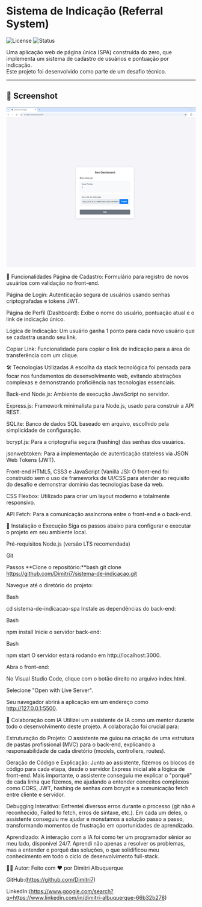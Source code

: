 # Sistema de Indicação (Referral System)

![License](https://img.shields.io/badge/license-MIT-blue.svg)
![Status](https://img.shields.io/badge/status-concluído-brightgreen)

Uma aplicação web de página única (SPA) construída do zero, que implementa um sistema de cadastro de usuários e pontuação por indicação.  
Este projeto foi desenvolvido como parte de um desafio técnico.

---

## 📸 Screenshot
![Dashboard](./dashboard.png)


🎯 Funcionalidades
Página de Cadastro: Formulário para registro de novos usuários com validação no front-end.

Página de Login: Autenticação segura de usuários usando senhas criptografadas e tokens JWT.

Página de Perfil (Dashboard): Exibe o nome do usuário, pontuação atual e o link de indicação único.

Lógica de Indicação: Um usuário ganha 1 ponto para cada novo usuário que se cadastra usando seu link.

Copiar Link: Funcionalidade para copiar o link de indicação para a área de transferência com um clique.

🛠️ Tecnologias Utilizadas
A escolha da stack tecnológica foi pensada para focar nos fundamentos do desenvolvimento web, evitando abstrações complexas e demonstrando proficiência nas tecnologias essenciais.

Back-end
Node.js: Ambiente de execução JavaScript no servidor.

Express.js: Framework minimalista para Node.js, usado para construir a API REST.

SQLite: Banco de dados SQL baseado em arquivo, escolhido pela simplicidade de configuração.

bcrypt.js: Para a criptografia segura (hashing) das senhas dos usuários.

jsonwebtoken: Para a implementação de autenticação stateless via JSON Web Tokens (JWT).

Front-end
HTML5, CSS3 e JavaScript (Vanilla JS): O front-end foi construído sem o uso de frameworks de UI/CSS para atender ao requisito do desafio e demonstrar domínio das tecnologias base da web.

CSS Flexbox: Utilizado para criar um layout moderno e totalmente responsivo.

API Fetch: Para a comunicação assíncrona entre o front-end e o back-end.

🚀 Instalação e Execução
Siga os passos abaixo para configurar e executar o projeto em seu ambiente local.

Pré-requisitos
Node.js (versão LTS recomendada)

Git

Passos
**Clone o repositório:**bash
git clone https://github.com/Dimitri7/sistema-de-indicacao.git


Navegue até o diretório do projeto:

Bash

cd sistema-de-indicacao-spa
Instale as dependências do back-end:

Bash

npm install
Inicie o servidor back-end:

Bash

npm start
O servidor estará rodando em http://localhost:3000.

Abra o front-end:

No Visual Studio Code, clique com o botão direito no arquivo index.html.

Selecione "Open with Live Server".

Seu navegador abrirá a aplicação em um endereço como http://127.0.0.1:5500.

🤖 Colaboração com IA
Utilizei um assistente de IA como um mentor durante todo o desenvolvimento deste projeto. A colaboração foi crucial para:

Estruturação do Projeto: O assistente me guiou na criação de uma estrutura de pastas profissional (MVC) para o back-end, explicando a responsabilidade de cada diretório (models, controllers, routes).

Geração de Código e Explicação: Junto ao assistente, fizemos os blocos de código para cada etapa, desde o servidor Express inicial até a lógica de front-end. Mais importante, o assistente conseguiu me explicar o "porquê" de cada linha que fizemos, me ajudando a entender conceitos complexos como CORS, JWT, hashing de senhas com bcrypt e a comunicação fetch entre cliente e servidor.

Debugging Interativo: Enfrentei diversos erros durante o processo (git não é reconhecido, Failed to fetch, erros de sintaxe, etc.). Em cada um deles, o assistente conseguiu me ajudar e monstamos a solução passo a passo, transformando momentos de frustração em oportunidades de aprendizado.

Aprendizado: A interação com a IA foi como ter um programador sênior ao meu lado, disponível 24/7. Aprendi não apenas a resolver os problemas, mas a entender o porquê das soluções, o que solidificou meu conhecimento em todo o ciclo de desenvolvimento full-stack.

👨‍💻 Autor:
Feito com ❤️ por Dimitri Albuquerque

GitHub:(https://github.com/Dimitri7)

LinkedIn:(https://www.google.com/search?q=https://www.linkedin.com/in/dimitri-albuquerque-66b32b278)

